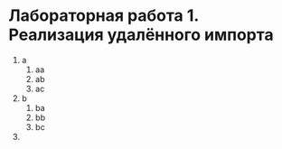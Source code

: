 # Лабораторная работа 1. Реализация удалённого импорта
1. a
    1. aa
    2. ab
    3. ac
2. b
    1. ba
    2. bb
    3. bc
4. 

